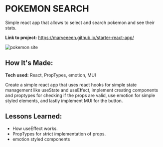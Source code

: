 # POKEMON SEARCH
Simple react app that allows to select and search pokemon and see their stats.

**Link to project:** https://marveeeen.github.io/starter-react-app/

![pokemon site](https://user-images.githubusercontent.com/97417405/191695955-4dee01b6-ecd7-4827-90d4-c52031c4a466.gif)

## How It's Made:

**Tech used:** React, PropTypes, emotion,  MUI

Create a simple react app that uses react hooks for simple state management like useState and useEffect, implement creating components and proptypes for checking if the props are valid, use emotion for simple styled elements, and lastly implement MUI for the button.

## Lessons Learned:

- How useEffect works.
- PropTypes for strict implementation of props.
- emotion styled components
